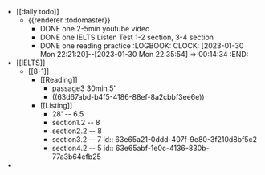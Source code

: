 - [[daily todo]]
	- {{renderer :todomaster}}
		- DONE one 2-5min youtube video
		- DONE one IELTS Listen Test 1-2 section, 3-4 section
		- DONE one reading practice
		  :LOGBOOK:
		  CLOCK: [2023-01-30 Mon 22:21:20]--[2023-01-30 Mon 22:35:54] =>  00:14:34
		  :END:
- [[IELTS]]
	- [[8-1]]
		- [[Reading]]
			- passage3 30min 5'
			- ((63d67abd-b4f5-4186-88ef-8a2cbbf3ee6e))
		- [[Listing]]
			- 28' -- 6.5
			- section1.2 -- 8
			- section2.2 -- 8
			- section3.2 -- 7
			  id:: 63e65a21-0ddd-407f-9e80-3f210d8bf5c2
			- section4.2 -- 5
			  id:: 63e65abf-1e0c-4136-830b-77a3b64efb25
-